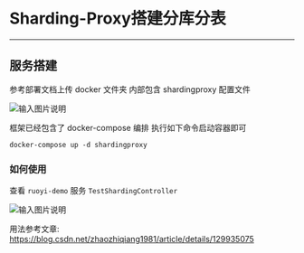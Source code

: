 # Sharding-Proxy搭建分库分表
- - -
## 服务搭建

参考部署文档上传 docker 文件夹 内部包含 shardingproxy 配置文件

![输入图片说明](https://foruda.gitee.com/images/1688013921062151295/89652dda_1766278.png "屏幕截图")

框架已经包含了 docker-compose 编排 执行如下命令启动容器即可

```shell
docker-compose up -d shardingproxy
```

### 如何使用

查看 `ruoyi-demo` 服务 `TestShardingController`

![输入图片说明](https://foruda.gitee.com/images/1688014028842337522/cd26026a_1766278.png "屏幕截图")

用法参考文章: https://blog.csdn.net/zhaozhiqiang1981/article/details/129935075

